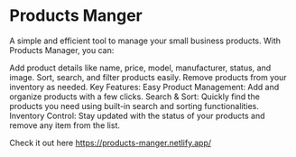 # Products Manger

A simple and efficient tool to manage your small business products. With Products Manager, you can:

Add product details like name, price, model, manufacturer, status, and image.
Sort, search, and filter products easily.
Remove products from your inventory as needed.
Key Features:
Easy Product Management: Add and organize products with a few clicks.
Search & Sort: Quickly find the products you need using built-in search and sorting functionalities.
Inventory Control: Stay updated with the status of your products and remove any item from the list.

Check it out here https://products-manger.netlify.app/
